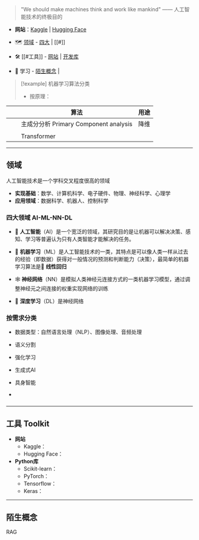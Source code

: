 > "We should make machines think and work like mankind" —— 人工智能技术的终极目的

+ **网站**：[Kaggle](https://www.kaggle.com/) | [Hugging Face](https://huggingface.co/)

+ 🗺 [领域](#领域) - [四大](#四大领域%20AI-ML-NN-DL) | [[#]]
+ 🛠 [[#工具]] - [网站](#网站%20Websites) | [开发库](#开发库%20Dev%20Packages)
+ 📖 学习 - [陌生概念](#陌生概念%20Unfamiliar%20Concept) |

> [!example] 机器学习算法分类
> + 按原理：


|     |     | 算法                               | 用途  |
| --- | --- | -------------------------------- | --- |
|     |     | 主成分分析 Primary Component analysis | 降维  |
|     |     |                                  |     |
|     |     | Transformer                      |     |




---
## 领域

人工智能技术是一个学科交叉程度很高的领域

+ **实现基础**：数学、计算机科学、电子硬件、物理、神经科学、心理学
+ **应用领域**：数据科学、机器人、控制科学

### 四大领域 AI-ML-NN-DL

+ 🤖 **人工智能**（AI）是一个宽泛的领域，其研究目的是让机器可以解决决策、感知、学习等普遍认为只有人类智能才能解决的任务。

+ 📰 **机器学习**（ML）是人工智能技术的一类，其特点是可以像人类一样从过去的经验（即数据）获得对一般情况的预测和判断能力（决策），最简单的机器学习算法是📐 **线性回归**

+ 🕸 **神经网络**（NN）是模拟人类神经元连接方式的一类机器学习模型，通过调整神经元之间连接的权重实现网络的训练

+ 🌌 **深度学习**（DL）是神经网络

### 按需求分类

+ 数据类型：自然语言处理（NLP）、图像处理、音频处理

+ 语义分割
+ 强化学习
+ 生成式AI
+ 具身智能
+ 

###


---
## 工具 Toolkit

+ **网站**
	+ Kaggle：
	+ Hugging Face：
+ **Python库**
	+ Scikit-learn：
	+ PyTorch：
	+ Tensorflow：
	+ Keras：


---
## 陌生概念

RAG



